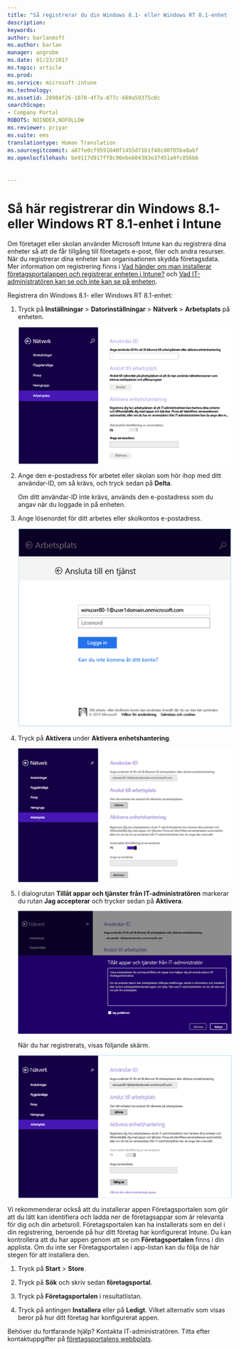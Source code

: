 ```yaml
---
title: "Så registrerar du din Windows 8.1- eller Windows RT 8.1-enhet | Microsoft Docs"
description: 
keywords: 
author: barlanmsft
ms.author: barlan
manager: angrobe
ms.date: 01/23/2017
ms.topic: article
ms.prod: 
ms.service: microsoft-intune
ms.technology: 
ms.assetid: 28984f26-1070-4f7a-877c-669a59375c0c
searchScope:
- Company Portal
ROBOTS: NOINDEX,NOFOLLOW
ms.reviewer: priyar
ms.suite: ems
translationtype: Human Translation
ms.sourcegitcommit: a87fe0cf9591040f1455d71b1f40cd0705ba8abf
ms.openlocfilehash: be9117d917ff0c90ebe604383e37451a9fc856b6


---
```


# <a name="how-to-enroll-your-windows-81-or-windows-rt-81-device-in-intune"></a>Så här registrerar din Windows 8.1- eller Windows RT 8.1-enhet i Intune

Om företaget eller skolan använder Microsoft Intune kan du registrera dina enheter så att de får tillgång till företagets e-post, filer och andra resurser. När du registrerar dina enheter kan organisationen skydda företagsdata. Mer information om registrering finns i [Vad händer om man installerar företagsportalappen och registrerar enheten i Intune?](what-happens-if-you-install-the-company-portal-app-and-enroll-your-device-in-intune-windows.md) och [Vad IT-administratören kan se och inte kan se på enheten](what-can-your-it-administrator-see-when-you-enroll-your-device-in-intune-windows.md).


Registrera din Windows 8.1- eller Windows RT 8.1-enhet:

1.  Tryck på **Inställningar** &gt; **Datorinställningar** &gt; **Nätverk** &gt; **Arbetsplats** på enheten.

    ![nav-to-workplace](./media/W81-1-workplacejoin.png)

2.  Ange den e-postadress för arbetet eller skolan som hör ihop med ditt användar-ID, om så krävs, och tryck sedan på **Delta**.

    Om ditt användar-ID inte krävs, används den e-postadress som du angav när du loggade in på enheten.

3.  Ange lösenordet för ditt arbetes eller skolkontos e-postadress.

    ![type-password](./media/W81-2-workplacesettings_signin.png)

4.  Tryck på **Aktivera** under **Aktivera enhetshantering**.

    ![turn-on-device-management](./media/W81-3-dev-mgt-turn-on.png)

5.  I dialogrutan **Tillåt appar och tjänster från IT-administratören** markerar du rutan **Jag accepterar** och trycker sedan på **Aktivera**.

    ![turn-on-allow-apps-services](./media/W81-4-agree-allow-apps-services.png)

    När du har registrerats, visas följande skärm.

    ![enrollment-complete](./media/W81-5-enrolled-done.png)

Vi rekommenderar också att du installerar appen Företagsportalen som gör att du lätt kan identifiera och ladda ner de företagsappar som är relevanta för dig och din arbetsroll. Företagsportalen kan ha installerats som en del i din registrering, beroende på hur ditt företag har konfigurerat Intune. Du kan kontrollera att du har appen genom att se om **Företagsportalen** finns i din applista. Om du inte ser Företagsportalen i app-listan kan du följa de här stegen för att installera den.

1.  Tryck på **Start** &gt; **Store**.

2.  Tryck på **Sök** och skriv sedan **företagsportal**.

3.  Tryck på **Företagsportalen** i resultatlistan.

4.  Tryck på antingen **Installera** eller på **Ledigt**. Vilket alternativ som visas beror på hur ditt företag har konfigurerat appen.

Behöver du fortfarande hjälp? Kontakta IT-administratören. Titta efter kontaktuppgifter på [företagsportalens webbplats](http://portal.manage.microsoft.com).



<!--HONumber=Jan17_HO4-->


